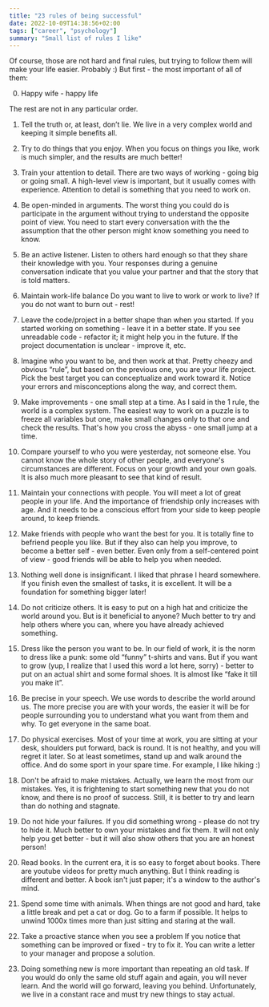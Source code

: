 ```yaml
---
title: "23 rules of being successful"
date: 2022-10-09T14:38:56+02:00
tags: ["career", "psychology"]
summary: "Small list of rules I like"
---
```


Of course, those are not hard and final rules, but trying to follow them will make your life easier. Probably :) But first - the most important of all of them:

0. Happy wife - happy life

The rest are not in any particular order.

1. Tell the truth or, at least, don’t lie.
We live in a very complex world and keeping it simple benefits all.

2. Try to do things that you enjoy.
When you focus on things you like, work is much simpler, and the results are much better!

3. Train your attention to detail.
There are two ways of working - going big or going small. A high-level view is important, but it usually comes with experience. Attention to detail is something that you need to work on.

4. Be open-minded in arguments.
The worst thing you could do is participate in the argument without trying to understand the opposite point of view. You need to start every conversation with the 
the assumption that the other person might know something you need to know.

5. Be an active listener.
Listen to others hard enough so that they share their knowledge with you. Your responses during a genuine conversation indicate that you value your partner and that the story that is told matters.

6. Maintain work-life balance
Do you want to live to work or work to live? If you do not want to burn out - rest!

7. Leave the code/project in a better shape than when you started.
If you started working on something - leave it in a better state. If you see unreadable code - refactor it; it might help you in the future. If the project documentation is unclear - improve it, etc.

8. Imagine who you want to be, and then work at that.
Pretty cheezy and obvious “rule”, but based on the previous one, you are your life project. Pick the best target you can conceptualize and work toward it. Notice your errors and misconceptions along the way, and correct them.

9. Make improvements - one small step at a time.
As I said in the 1 rule, the world is a complex system. The easiest way to work on a puzzle is to freeze all variables but one, make small changes only to that one and check the results. That's how you cross the abyss - one small jump at a time.

10. Compare yourself to who you were yesterday, not someone else.
You cannot know the whole story of other people, and everyone's circumstances are different. Focus on your growth and your own goals. It is also much more pleasant to see that kind of result.

11. Maintain your connections with people.
You will meet a lot of great people in your life. And the importance of friendship only increases with age. And it needs to be a conscious effort from your side to keep people around, to keep friends.

12. Make friends with people who want the best for you.
It is totally fine to befriend people you like. But if they also can help you improve, to become a better self - even better. Even only from a self-centered point of view - good friends will be able to help you when needed.

13. Nothing well done is insignificant.
I liked that phrase I heard somewhere. If you finish even the smallest of tasks, it is excellent. It will be a foundation for something bigger later!

14. Do not criticize others.
It is easy to put on a high hat and criticize the world around you. But is it beneficial to anyone? Much better to try and help others where you can, where you have already achieved something.

15. Dress like the person you want to be.
In our field of work, it is the norm to dress like a punk: some old “funny” t-shirts and vans. But if you want to grow (yup, I realize that I used this word a lot here, sorry) - better to put on an actual shirt and some formal shoes.
It is almost like “fake it till you make it”. 

16. Be precise in your speech.
We use words to describe the world around us. The more precise you are with your words, the easier it will be for people surrounding you to understand what you want from them and why. To get everyone in the same boat.

17. Do physical exercises.
Most of your time at work, you are sitting at your desk, shoulders put forward, back is round. It is not healthy, and you will regret it later. So at least sometimes, stand up and walk around the office. And do some sport in your spare time. For example, I like hiking :)

18. Don't be afraid to make mistakes.
Actually, we learn the most from our mistakes. Yes, it is frightening to start something new that you do not know, and there is no proof of success. Still, it is better to try and learn than do nothing and stagnate. 

19. Do not hide your failures.
If you did something wrong - please do not try to hide it. Much better to own your mistakes and fix them. It will not only help you get better - but it will also show others that you are an honest person!
20. Read books.
In the current era, it is so easy to forget about books. There are youtube videos for pretty much anything. But I think reading is different and better. A book isn't just paper; it's a window to the author's mind.

21. Spend some time with animals.
​​When things are not good and hard, take a little break and pet a cat or dog. Go to a farm if possible. It helps to unwind 1000x times more than just sitting and staring at the wall.

22. Take a proactive stance when you see a problem
If you notice that something can be improved or fixed - try to fix it. You can write a letter to your manager and propose a solution.

23. Doing something new is more important than repeating an old task.
If you would do only the same old stuff again and again, you will never learn. And the world will go forward, leaving you behind. Unfortunately, we live in a constant race and must try new things to stay actual.
